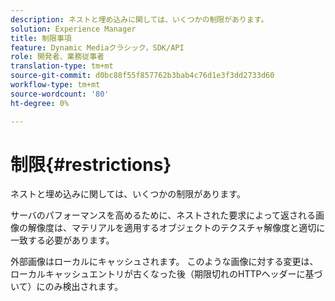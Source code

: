 ```yaml
---
description: ネストと埋め込みに関しては、いくつかの制限があります。
solution: Experience Manager
title: 制限事項
feature: Dynamic Mediaクラシック，SDK/API
role: 開発者、業務従事者
translation-type: tm+mt
source-git-commit: d0bc88f55f857762b3bab4c76d1e3f3dd2733d60
workflow-type: tm+mt
source-wordcount: '80'
ht-degree: 0%

---
```



# 制限{#restrictions}

ネストと埋め込みに関しては、いくつかの制限があります。

サーバのパフォーマンスを高めるために、ネストされた要求によって返される画像の解像度は、マテリアルを適用するオブジェクトのテクスチャ解像度と適切に一致する必要があります。

外部画像はローカルにキャッシュされます。 このような画像に対する変更は、ローカルキャッシュエントリが古くなった後（期限切れのHTTPヘッダーに基づいて）にのみ検出されます。
